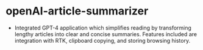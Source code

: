 # openAI-article-summarizer

- Integrated GPT-4 application which simplifies reading by transforming lengthy articles into clear and concise summaries. Features included are integration with RTK, clipboard copying, and storing browsing history.

